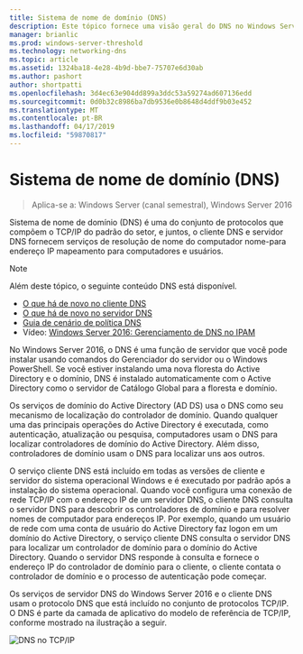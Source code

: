```yaml
---
title: Sistema de nome de domínio (DNS)
description: Este tópico fornece uma visão geral do DNS no Windows Server 2016
manager: brianlic
ms.prod: windows-server-threshold
ms.technology: networking-dns
ms.topic: article
ms.assetid: 1324ba18-4e28-4b9d-bbe7-75707e6d30ab
ms.author: pashort
author: shortpatti
ms.openlocfilehash: 3d4ec63e904dd899a3ddc53a59274ad607136edd
ms.sourcegitcommit: 0d0b32c8986ba7db9536e0b8648d4ddf9b03e452
ms.translationtype: MT
ms.contentlocale: pt-BR
ms.lasthandoff: 04/17/2019
ms.locfileid: "59870817"
---
```

# <a name="domain-name-system-dns"></a>Sistema de nome de domínio (DNS)

>Aplica-se a: Windows Server (canal semestral), Windows Server 2016

Sistema de nome de domínio (DNS) é uma do conjunto de protocolos que compõem o TCP/IP do padrão do setor, e juntos, o cliente DNS e servidor DNS fornecem serviços de resolução de nome do computador nome-para endereço IP mapeamento para computadores e usuários.  
  
> [!NOTE]  
> Além deste tópico, o seguinte conteúdo DNS está disponível.  
>   
> -   [O que há de novo no cliente DNS](What-s-New-in-DNS-Client.md)  
> -   [O que há de novo no servidor DNS](What-s-New-in-DNS-Server.md)  
> -   [Guia de cenário de política DNS](deploy/DNS-Policy-Scenario-Guide.md)  
> -   Vídeo: [Windows Server 2016: Gerenciamento de DNS no IPAM](https://channel9.msdn.com/Blogs/windowsserver/Windows-Server-2016-DNS-management-in-IPAM)  
  
No Windows Server 2016, o DNS é uma função de servidor que você pode instalar usando comandos do Gerenciador do servidor ou o Windows PowerShell. Se você estiver instalando uma nova floresta do Active Directory e o domínio, DNS é instalado automaticamente com o Active Directory como o servidor de Catálogo Global para a floresta e domínio.  
  
Os serviços de domínio do Active Directory (AD DS) usa o DNS como seu mecanismo de localização do controlador de domínio. Quando qualquer uma das principais operações do Active Directory é executada, como autenticação, atualização ou pesquisa, computadores usam o DNS para localizar controladores de domínio do Active Directory. Além disso, controladores de domínio usam o DNS para localizar uns aos outros.  
  
O serviço cliente DNS está incluído em todas as versões de cliente e servidor do sistema operacional Windows e é executado por padrão após a instalação do sistema operacional. Quando você configura uma conexão de rede TCP/IP com o endereço IP de um servidor DNS, o cliente DNS consulta o servidor DNS para descobrir os controladores de domínio e para resolver nomes de computador para endereços IP. Por exemplo, quando um usuário de rede com uma conta de usuário do Active Directory faz logon em um domínio do Active Directory, o serviço cliente DNS consulta o servidor DNS para localizar um controlador de domínio para o domínio do Active Directory. Quando o servidor DNS responde à consulta e fornece o endereço IP do controlador de domínio para o cliente, o cliente contata o controlador de domínio e o processo de autenticação pode começar.  
  
Os serviços de servidor DNS do Windows Server 2016 e o cliente DNS usam o protocolo DNS que está incluído no conjunto de protocolos TCP/IP. O DNS é parte da camada de aplicativo do modelo de referência de TCP/IP, conforme mostrado na ilustração a seguir.  
  
![DNS no TCP/IP](../media/Domain-Name-System--DNS-/dns_in_tcpip.jpg)  
  

